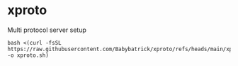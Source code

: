# xproto
Multi protocol server setup
```
bash <(curl -fsSL https://raw.githubusercontent.com/Babybatrick/xproto/refs/heads/main/xproto.sh -o xproto.sh)
```
